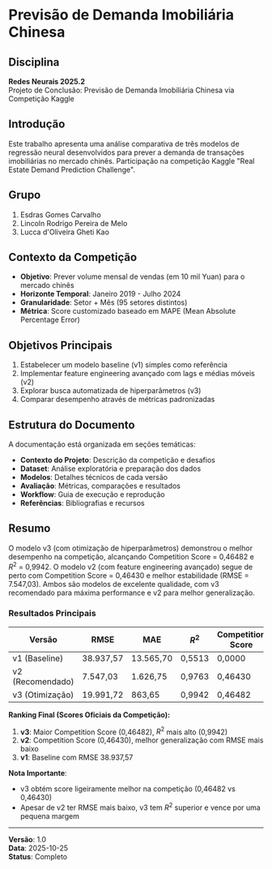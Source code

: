 # Previsão de Demanda Imobiliária Chinesa

## Disciplina

**Redes Neurais 2025.2**  
Projeto de Conclusão: Previsão de Demanda Imobiliária Chinesa via Competição Kaggle

## Introdução

Este trabalho apresenta uma análise comparativa de três modelos de regressão neural desenvolvidos para prever a demanda de transações imobiliárias no mercado chinês. Participação na competição Kaggle "Real Estate Demand Prediction Challenge".

## Grupo

1. Esdras Gomes Carvalho
2. Lincoln Rodrigo Pereira de Melo
3. Lucca d'Oliveira Gheti Kao

## Contexto da Competição

- **Objetivo**: Prever volume mensal de vendas (em 10 mil Yuan) para o mercado chinês
- **Horizonte Temporal**: Janeiro 2019 - Julho 2024
- **Granularidade**: Setor + Mês (95 setores distintos)
- **Métrica**: Score customizado baseado em MAPE (Mean Absolute Percentage Error)

## Objetivos Principais

1. Estabelecer um modelo baseline (v1) simples como referência
2. Implementar feature engineering avançado com lags e médias móveis (v2)
3. Explorar busca automatizada de hiperparâmetros (v3)
4. Comparar desempenho através de métricas padronizadas

## Estrutura do Documento

A documentação está organizada em seções temáticas:

- **Contexto do Projeto**: Descrição da competição e desafios
- **Dataset**: Análise exploratória e preparação dos dados
- **Modelos**: Detalhes técnicos de cada versão
- **Avaliação**: Métricas, comparações e resultados
- **Workflow**: Guia de execução e reprodução
- **Referências**: Bibliografias e recursos

## Resumo

O modelo v3 (com otimização de hiperparâmetros) demonstrou o melhor desempenho na competição, alcançando Competition Score = 0,46482 e $R^2$ = 0,9942. O modelo v2 (com feature engineering avançado) segue de perto com Competition Score = 0,46430 e melhor estabilidade (RMSE = 7.547,03). Ambos são modelos de excelente qualidade, com v3 recomendado para máxima performance e v2 para melhor generalização.

### Resultados Principais

| Versão | RMSE | MAE | $R^2$ | Competition Score |
|--------|------|-----|----|--------------------|
| v1 (Baseline) | 38.937,57 | 13.565,70 | 0,5513 |0,0000 |
| v2 (Recomendado) | 7.547,03 | 1.626,75 | 0,9763 |  0,46430 |
| v3 (Otimização) | 19.991,72 | 863,65 | 0,9942 | 0,46482 |

**Ranking Final (Scores Oficiais da Competição):**

1.  **v3**: Maior Competition Score (0,46482), $R^2$ mais alto (0,9942)
2.  **v2**: Competition Score (0,46430), melhor generalização com RMSE mais baixo
3.  **v1**: Baseline com RMSE 38.937,57

**Nota Importante**:
- v3 obtém score ligeiramente melhor na competição (0,46482 vs 0,46430)
- Apesar de v2 ter RMSE mais baixo, v3 tem $R^2$ superior e vence por uma pequena margem


---

**Versão**: 1.0  
**Data**: 2025-10-25  
**Status**: Completo

